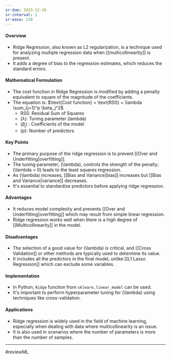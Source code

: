 ```yaml
---
sr-due: 2023-12-26
sr-interval: 1
sr-ease: 230
---
```


#### Overview
- Ridge Regression, also known as L2 regularization, is a technique used for analyzing multiple regression data when [[multicollinearity]] is present.
- It adds a degree of bias to the regression estimates, which reduces the standard errors.

#### Mathematical Formulation
- The cost function in Ridge Regression is modified by adding a penalty equivalent to square of the magnitude of the coefficients.
- The equation is: $\text{Cost function} = \text{RSS} + \lambda \sum_{j=1}^p \beta_j^2$
  - RSS: Residual Sum of Squares
  - $(\lambda)$: Tuning parameter (lambda)
  - $(\beta_j)$ : Coefficients of the model
  - $(p)$: Number of predictors

#### Key Points
- The primary purpose of the ridge regression is to prevent [[Over and Underfitting|overfitting]].
- The tuning parameter, \(\lambda\), controls the strength of the penalty; \(\lambda = 0\) leads to the least squares regression.
- As \(\lambda\) increases, [[Bias and Variance|bias]] increases but [[Bias and Variance|variance]] decreases.
- It's essential to standardize predictors before applying ridge regression.

#### Advantages
- It reduces model complexity and prevents [[Over and Underfitting|overfitting]] which may result from simple linear regression.
- Ridge regression works well when there is a high degree of [[Multicollinearity]] in the model.

#### Disadvantages
- The selection of a good value for \(\lambda\) is critical, and [[Cross Validation]] or other methods are typically used to determine its value.
- It includes all the predictors in the final model, unlike [[L1 Lasso Regression]] which can exclude some variables.

#### Implementation
- In Python, `Ridge` function from `sklearn.linear_model` can be used.
- It's important to perform hyperparameter tuning for \(\lambda\) using techniques like cross-validation.

#### Applications
- Ridge regression is widely used in the field of machine learning, especially when dealing with data where multicollinearity is an issue.
- It is also used in scenarios where the number of parameters is more than the number of samples.
---
#reviewML